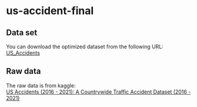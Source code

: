 # us-accident-final
## Data set
You can download the optimized dataset from the following URL:  
[US_Accidents](https://1drv.ms/u/s!At8iQD5PWiZLnA9JQw_lgHXpMzUV?e=8f4jSq)
## Raw data
The raw data is from kaggle:  
[US Accidents (2016 - 2021): A Countrywide Traffic Accident Dataset (2016 - 2021)](https://www.kaggle.com/datasets/sobhanmoosavi/us-accidents)
